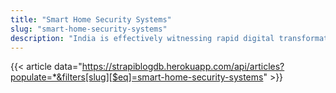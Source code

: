```yaml
---
title: "Smart Home Security Systems"
slug: "smart-home-security-systems"
description: "India is effectively witnessing rapid digital transformation all over a wide range of fields, and market sentiment suggests that this transformation may only be the starting of what’s to come."
---
```


{{< article data="https://strapiblogdb.herokuapp.com/api/articles?populate=*&filters[slug][$eq]=smart-home-security-systems" >}}
